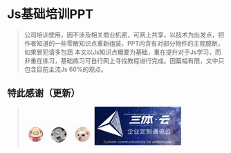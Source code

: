# Js基础培训PPT

> 公司培训使用，因不涉及相关商业机密，可网上共享，以技术为出发点，把作者知道的一些零散知识点重新组装，PPT内含有对部分物件的主观臆断，如果冒犯请多包涵
> 本文以Js知识点概要为基础，重在提升对于Js学习，而非重在练习，基础练习可自行网上寻找教程进行完成。因篇幅有限，文中只包含目前主流Js 60%的观点。

## 特此感谢（更新）
> <img src="https://github.com/zacard-orc/JsTrainPPT/blob/master/other/Snip20170709_391.png" width="50px" alt=""/>
> <img src="https://github.com/zacard-orc/JsTrainPPT/blob/master/other/Snip20170709_392.png" width="50px" alt=""/>
> <img src="https://github.com/zacard-orc/JsTrainPPT/blob/master/other/Snip20170709_393.png" width="50px" alt=""/>
> <img src="https://github.com/zacard-orc/JsTrainPPT/blob/master/other/Snip20170709_394.png" width="200px" alt=""/>

